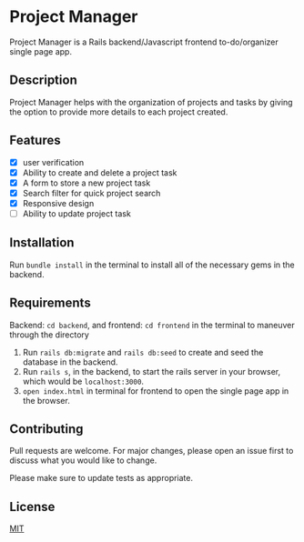 # Project Manager

Project Manager is a Rails backend/Javascript frontend to-do/organizer single page app.

## Description

Project Manager helps with the organization of projects and tasks by giving the option to provide more details to each project created.

## Features

- [x] user verification
- [x] Ability to create and delete a project task
- [x] A form to store a new project task
- [x] Search filter for quick project search
- [x] Responsive design
- [ ] Ability to update project task

## Installation

Run `bundle install` in the terminal to install all of the necessary gems in the backend.

## Requirements

Backend: `cd backend`, and frontend: `cd frontend` in the terminal to maneuver through the directory

1. Run `rails db:migrate` and `rails db:seed` to create and seed the database in the backend. 
2. Run `rails s`, in the backend, to start the rails server in your browser, which would be `localhost:3000`.
3. `open index.html` in terminal for frontend to open the single page app in the browser.

## Contributing
Pull requests are welcome. For major changes, please open an issue first to discuss what you would like to change.

Please make sure to update tests as appropriate.

## License
[MIT](https://choosealicense.com/licenses/mit/)
